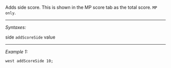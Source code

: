 Adds side score. This is shown in the MP score tab as the total score. `MP only`.


---
*Syntaxes:*

side `addScoreSide` value

---
*Example 1:*

```sqf
west addScoreSide 10;
```